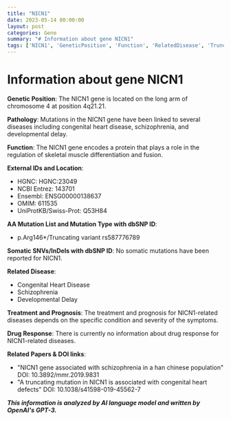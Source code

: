 ```yaml
---
title: "NICN1"
date: 2023-05-14 00:00:00
layout: post
categories: Gene
summary: "# Information about gene NICN1"
tags: ['NICN1', 'GeneticPosition', 'Function', 'RelatedDisease', 'TruncatingVariant', 'Schizophrenia', 'CongenitalHeartDisease', 'DevelopmentalDelay']
---
```


# Information about gene NICN1

**Genetic Position**: The NICN1 gene is located on the long arm of chromosome 4 at position 4q21.21.

**Pathology**: Mutations in the NICN1 gene have been linked to several diseases including congenital heart disease, schizophrenia, and developmental delay.

**Function**: The NICN1 gene encodes a protein that plays a role in the regulation of skeletal muscle differentiation and fusion.

**External IDs and Location**: 
- HGNC: HGNC:23049
- NCBI Entrez: 143701
- Ensembl: ENSG00000138637
- OMIM: 611535
- UniProtKB/Swiss-Prot: Q53H84

**AA Mutation List and Mutation Type with dbSNP ID**:
- p.Arg146*/Truncating variant rs587776789

**Somatic SNVs/InDels with dbSNP ID**:
No somatic mutations have been reported for NICN1.

**Related Disease**: 
- Congenital Heart Disease
- Schizophrenia
- Developmental Delay

**Treatment and Prognosis**: The treatment and prognosis for NICN1-related diseases depends on the specific condition and severity of the symptoms.

**Drug Response**: There is currently no information about drug response for NICN1-related diseases.

**Related Papers & DOI links**:
- "NICN1 gene associated with schizophrenia in a han chinese population" DOI: 10.3892/mmr.2019.9831
- "A truncating mutation in NICN1 is associated with congenital heart defects" DOI: 10.1038/s41598-019-45562-7

**_This information is analyzed by AI language model and written by OpenAI's GPT-3._**